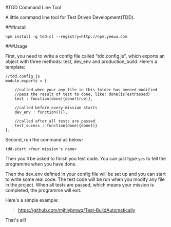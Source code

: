 #TDD Command Line Tool

A little command line tool for Test Driven Development(TDD).

###Install

    npm install -g tdd-cl --registry=http://npm.yeeuu.com
    

###Usage

First, you need to write a config file called "tdd.config.js", which exports an object with three methods: test, dev_env and production_build.
Here's a template:
    
    //tdd.config.js
    module.exports = {
    
        //called when your any file in this folder has beened modified
        //pass the result of test to done, like: done(isTestPassed)
        test : function(done){done(true)},
        
        //called before every mission starts
        dev_env : function(){},
        
        //called after all tests are passed
        test_sucess : function(done){done()}
    };

Second, run the command as below:
    
    tdd-start <Your mission's name>
    
Then you'll be asked to finish you test code. You can just type `yes` to tell the programme when you have done.

Then the dev_env defined in your config file will be set up and you can start to write some real code. The test code will be run when you modify any file in the project. When all tests are passed, which means your mission is completed, the programme will exit.

Here's a simple example:

>https://github.com/mjhlybmwq/Test-BuildAutomatically

That's all!


